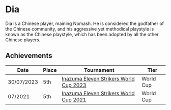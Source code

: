 # Dia

Dia is a Chinese player, maining Nomash. 
He is considered the godfather of the Chinese community, 
and his aggressive yet methodical playstyle is known as the Chinese playstyle,
which has been adopted by all the other Chinese players.

## Achievements

|Date|Place|Tournament|Tier|
|-|-|-|-|
| 30/07/2023 | 5th | [Inazuma Eleven Strikers World Cup 2023](../../tournaments/worldcup23.md) | World Cup |
| 07/2021 | 5th | [Inazuma Eleven Strikers World Cup 2021](../../tournaments/worldcup21.md) | World Cup |
